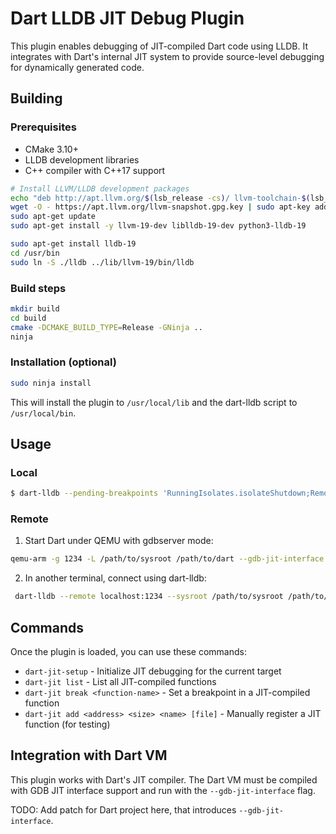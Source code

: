 # Dart LLDB JIT Debug Plugin

This plugin enables debugging of JIT-compiled Dart code using LLDB. It integrates with Dart's internal JIT system to provide source-level debugging for dynamically generated code.

## Building

### Prerequisites

- CMake 3.10+
- LLDB development libraries
- C++ compiler with C++17 support

```bash
# Install LLVM/LLDB development packages
echo "deb http://apt.llvm.org/$(lsb_release -cs)/ llvm-toolchain-$(lsb_release -cs)-19 main" | sudo tee /etc/apt/sources.list.d/llvm.list
wget -O - https://apt.llvm.org/llvm-snapshot.gpg.key | sudo apt-key add -
sudo apt-get update
sudo apt-get install -y llvm-19-dev liblldb-19-dev python3-lldb-19
```

```bash
sudo apt-get install lldb-19
cd /usr/bin
sudo ln -S ./lldb ../lib/llvm-19/bin/lldb
```

### Build steps

```bash
mkdir build
cd build
cmake -DCMAKE_BUILD_TYPE=Release -GNinja ..
ninja
```

### Installation (optional)

```bash
sudo ninja install
```

This will install the plugin to `/usr/local/lib` and the dart-lldb script to `/usr/local/bin`.

## Usage

### Local

```bash
$ dart-lldb --pending-breakpoints 'RunningIsolates.isolateShutdown;RemovingTransformer.transformNamedExpressionList;InterfaceType.get_hasNonObjectMemberAccess' ./out/DebugX64/dart --gdb-jit-interface basic.dart
```

### Remote

1. Start Dart under QEMU with gdbserver mode:

```bash
qemu-arm -g 1234 -L /path/to/sysroot /path/to/dart --gdb-jit-interface your_script.dart
```

2. In another terminal, connect using dart-lldb:

```bash
 dart-lldb --remote localhost:1234 --sysroot /path/to/sysroot /path/to/dart
 ```

## Commands

Once the plugin is loaded, you can use these commands:

- `dart-jit-setup` - Initialize JIT debugging for the current target
- `dart-jit list` - List all JIT-compiled functions
- `dart-jit break <function-name>` - Set a breakpoint in a JIT-compiled function
- `dart-jit add <address> <size> <name> [file]` - Manually register a JIT function (for testing)

## Integration with Dart VM

This plugin works with Dart's JIT compiler. The Dart VM must be compiled with GDB JIT interface support and run with the `--gdb-jit-interface` flag.

TODO: Add patch for Dart project here, that introduces `--gdb-jit-interface`.

